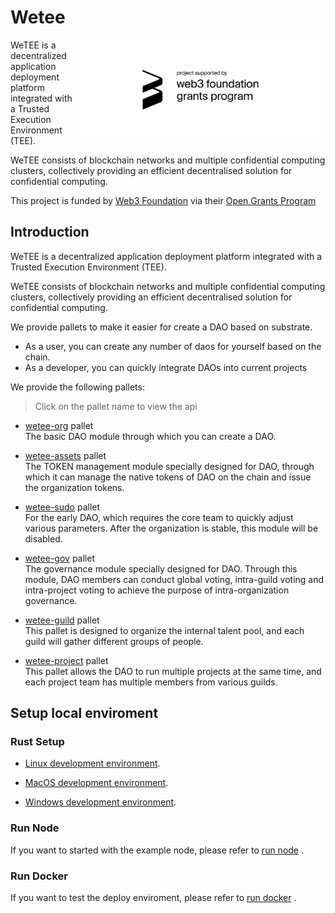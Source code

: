# Wetee


<img align="right" width="400" src="https://raw.githubusercontent.com/w3f/Grants-Program/00855ef70bc503433dc9fccc057c2f66a426a82b/static/img/badge_black.svg" />

WeTEE is a decentralized application deployment platform integrated with a Trusted Execution Environment (TEE).

WeTEE consists of blockchain networks and multiple confidential computing clusters, collectively providing an efficient decentralised solution for confidential computing.

This project is funded by [Web3 Foundation](https://web3.foundation) via their [Open Grants Program](https://github.com/w3f/Open-Grants-Program)

## Introduction

WeTEE is a decentralized application deployment platform integrated with a Trusted Execution Environment (TEE).  

WeTEE consists of blockchain networks and multiple confidential computing clusters, collectively providing an efficient decentralised solution for confidential computing.  

We provide pallets to make it easier for create a DAO based on substrate.
- As a user, you can create any number of daos for yourself based on the chain.
- As a developer, you can quickly integrate DAOs into current projects

We provide the following pallets:  

> Click on the pallet name to view the api 

- [wetee-org](./packages/pallets/wetee-org/README.md) pallet  
    The basic DAO module through which you can create a DAO.  

- [wetee-assets](./packages/pallets/wetee-assets/README.md) pallet  
    The TOKEN management module specially designed for DAO, through which it can manage the native tokens of DAO on the chain and issue the organization tokens.  

- [wetee-sudo](./packages/pallets/wetee-sudo/README.md) pallet  
    For the early DAO, which requires the core team to quickly adjust various parameters. After the organization is stable, this module will be disabled.  

- [wetee-gov](./packages/pallets/wetee-gov/README.md) pallet  
    The governance module specially designed for DAO. Through this module, DAO members can conduct global voting, intra-guild voting and intra-project voting to achieve the purpose of intra-organization governance.  

- [wetee-guild](./packages/pallets/wetee-guild/README.md) pallet  
    This pallet is designed to organize the internal talent pool, and each guild will gather different groups of people.  

- [wetee-project](./packages/pallets/wetee-project/README.md) pallet  
    This pallet allows the DAO to run multiple projects at the same time, and each project team has multiple members from various guilds.  

## Setup local enviroment

### Rust Setup

- [Linux development environment](https://docs.substrate.io/install/linux/).  

- [MacOS development environment](https://docs.substrate.io/install/macos/).  

- [Windows development environment](https://docs.substrate.io/install/windows/).  

### Run Node
If you want to started with the example node, please refer to [run node](./docs/run-node.md) .  


### Run Docker
If you want to test the deploy enviroment, please refer to [run docker](./docs/run-docker.md) .  

